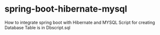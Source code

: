 # spring-boot-hibernate-mysql
How to integrate spring boot with Hibernate and MYSQL
 Script for creating Database Table is in Dbscript.sql
 
